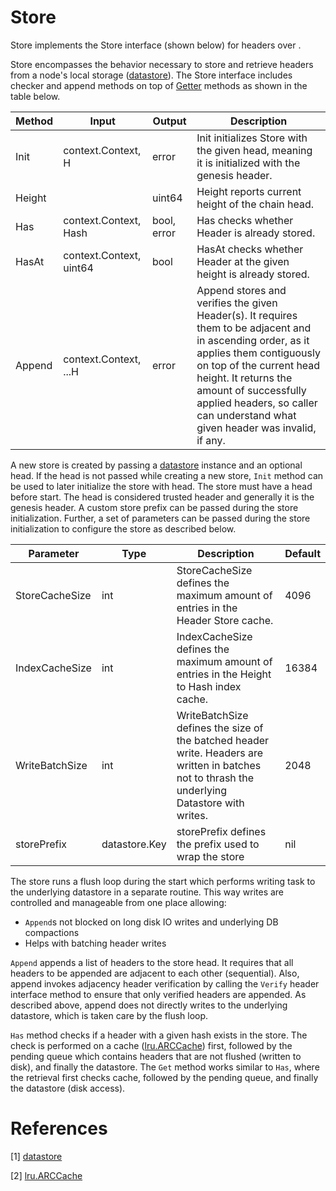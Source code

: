 # Store

Store implements the Store interface (shown below) for headers over .

Store encompasses the behavior necessary to store and retrieve headers from a node's local storage ([datastore][go-datastore]). The Store interface includes checker and append methods on top of [Getter](../p2p/p2p.md#getter-interface) methods as shown in the table below.

|Method|Input|Output|Description|
|--|--|--|--|
| Init | context.Context, H | error | Init initializes Store with the given head, meaning it is initialized with the genesis header. |
| Height | | uint64 | Height reports current height of the chain head. |
| Has | context.Context, Hash | bool, error | Has checks whether Header is already stored. |
| HasAt | context.Context, uint64 | bool | HasAt checks whether Header at the given height is already stored. |
| Append | context.Context, ...H | error | Append stores and verifies the given Header(s). It requires them to be adjacent and in ascending order, as it applies them contiguously on top of the current head height. It returns the amount of successfully applied headers, so caller can understand what given header was invalid, if any. |

A new store is created by passing a [datastore][go-datastore] instance and an optional head. If the head is not passed while creating a new store, `Init` method can be used to later initialize the store with head. The store must have a head before start. The head is considered trusted header and generally it is the genesis header. A custom store prefix can be passed during the store initialization. Further, a set of parameters can be passed during the store initialization to configure the store as described below.

|Parameter|Type|Description|Default|
|--|--|--|--|
| StoreCacheSize | int | StoreCacheSize defines the maximum amount of entries in the Header Store cache. | 4096 |
| IndexCacheSize | int | IndexCacheSize defines the maximum amount of entries in the Height to Hash index cache. | 16384 |
| WriteBatchSize | int | WriteBatchSize defines the size of the batched header write. Headers are written in batches not to thrash the underlying Datastore with writes. | 2048 |
| storePrefix | datastore.Key | storePrefix defines the prefix used to wrap the store | nil |

The store runs a flush loop during the start which performs writing task to the underlying datastore in a separate routine. This way writes are controlled and manageable from one place allowing:

* `Append`s not blocked on long disk IO writes and underlying DB compactions
* Helps with batching header writes

`Append` appends a list of headers to the store head. It requires that all headers to be appended are adjacent to each other (sequential). Also, append invokes adjacency header verification by calling the `Verify` header interface method to ensure that only verified headers are appended. As described above, append does not directly writes to the underlying datastore, which is taken care by the flush loop.

`Has` method checks if a header with a given hash exists in the store. The check is performed on a cache ([lru.ARCCache][lru.ARCCache]) first, followed by the pending queue which contains headers that are not flushed (written to disk), and finally the datastore. The `Get` method works similar to `Has`, where the retrieval first checks cache, followed by the pending queue, and finally the datastore (disk access).

# References

[1] [datastore][go-datastore]

[2] [lru.ARCCache][lru.ARCCache]

[go-datastore]: https://github.com/ipfs/go-datastore
[lru.ARCCache]: https://github.com/hashicorp/golang-lru
